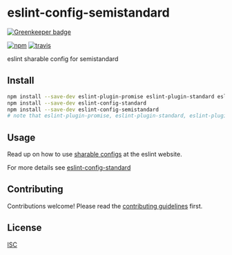 # eslint-config-semistandard

[![Greenkeeper badge](https://badges.greenkeeper.io/standard/eslint-config-semistandard.svg)](https://greenkeeper.io/)

[![npm][npm-image]][npm-url]
[![travis][travis-image]][travis-url]

[npm-image]: https://img.shields.io/npm/v/eslint-config-semistandard.svg?style=flat-square
[npm-url]: https://www.npmjs.com/package/eslint-config-semistandard
[travis-image]: https://img.shields.io/travis/Flet/eslint-config-semistandard.svg?style=flat-square
[travis-url]: https://travis-ci.org/Flet/eslint-config-semistandard

eslint sharable config for semistandard

## Install

```bash
npm install --save-dev eslint-plugin-promise eslint-plugin-standard eslint-plugin-node eslint-plugin-import
npm install --save-dev eslint-config-standard
npm install --save-dev eslint-config-semistandard
# note that eslint-plugin-promise, eslint-plugin-standard, eslint-plugin-node, eslint-plugin-import & eslint-config-standard are required peer dependencies
```

## Usage

Read up on how to use [sharable configs](http://eslint.org/docs/developer-guide/shareable-configs) at the eslint website.

For more details see [eslint-config-standard](https://github.com/feross/eslint-config-standard)

## Contributing

Contributions welcome! Please read the [contributing guidelines](CONTRIBUTING.md) first.

## License

[ISC](LICENSE.md)
